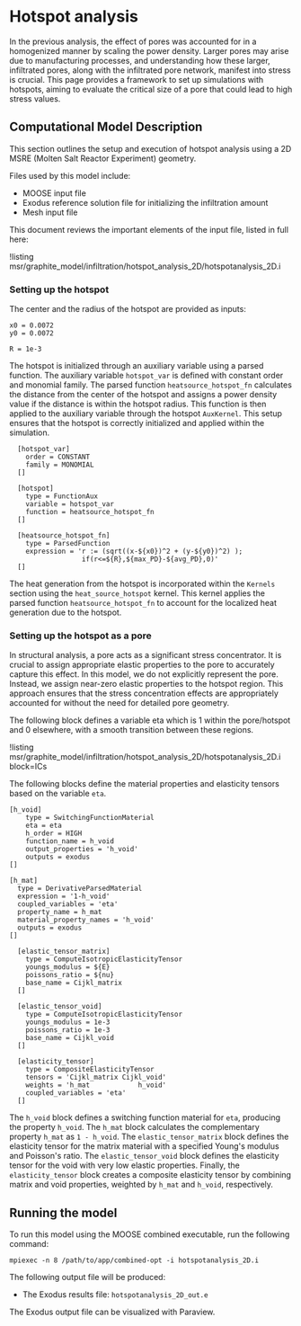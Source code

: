 # Hotspot analysis

In the previous analysis, the effect of pores was accounted for in a homogenized manner by scaling the power density. Larger pores may arise due to manufacturing processes, and understanding how these larger, infiltrated pores, along with the infiltrated pore network, manifest into stress is crucial. This page provides a framework to set up simulations with hotspots, aiming to evaluate the critical size of a pore that could lead to high stress values.

## Computational Model Description

This section outlines the setup and execution of hotspot analysis using a 2D MSRE (Molten Salt Reactor Experiment) geometry. 

Files used by this model include:

- MOOSE input file
- Exodus reference solution file for initializing the infiltration amount
- Mesh input file

This document reviews the important elements of the input file, listed in full here:

!listing msr/graphite_model/infiltration/hotspot_analysis_2D/hotspotanalysis_2D.i

### Setting up the hotspot

The center and the radius of the hotspot are provided as inputs:

```
x0 = 0.0072
y0 = 0.0072

R = 1e-3
```

The hotspot is initialized through an auxiliary variable using a parsed function. The auxiliary variable `hotspot_var` is defined with constant order and monomial family. The parsed function `heatsource_hotspot_fn` calculates the distance from the center of the hotspot and assigns a power density value if the distance is within the hotspot radius. This function is then applied to the auxiliary variable through the hotspot `AuxKernel`. This setup ensures that the hotspot is correctly initialized and applied within the simulation.


```
  [hotspot_var]
    order = CONSTANT
    family = MONOMIAL       
  []

  [hotspot]
    type = FunctionAux
    variable = hotspot_var
    function = heatsource_hotspot_fn
  [] 

  [heatsource_hotspot_fn]
    type = ParsedFunction
    expression = 'r := (sqrt((x-${x0})^2 + (y-${y0})^2) );
                  if(r<=${R},${max_PD}-${avg_PD},0)'     
  []
```

The heat generation from the hotspot is incorporated within the `Kernels` section using the `heat_source_hotspot` kernel. This kernel applies the parsed function `heatsource_hotspot_fn` to account for the localized heat generation due to the hotspot.

### Setting up the hotspot as a pore

In structural analysis, a pore acts as a significant stress concentrator. It is crucial to assign appropriate elastic properties to the pore to accurately capture this effect. In this model, we do not explicitly represent the pore. Instead, we assign near-zero elastic properties to the hotspot region. This approach ensures that the stress concentration effects are appropriately accounted for without the need for detailed pore geometry.

The following block defines a variable eta which is 1 within the pore/hotspot and 0 elsewhere, with a smooth transition between these regions.

!listing msr/graphite_model/infiltration/hotspot_analysis_2D/hotspotanalysis_2D.i block=ICs

The following blocks define the material properties and elasticity tensors based on the variable `eta`.

```
[h_void]
    type = SwitchingFunctionMaterial
    eta = eta
    h_order = HIGH
    function_name = h_void
    output_properties = 'h_void'
    outputs = exodus
[]

[h_mat]
  type = DerivativeParsedMaterial
  expression = '1-h_void'
  coupled_variables = 'eta'
  property_name = h_mat
  material_property_names = 'h_void'
  outputs = exodus
[]

  [elastic_tensor_matrix]
    type = ComputeIsotropicElasticityTensor
    youngs_modulus = ${E}
    poissons_ratio = ${nu}
    base_name = Cijkl_matrix
  []

  [elastic_tensor_void]
    type = ComputeIsotropicElasticityTensor
    youngs_modulus = 1e-3
    poissons_ratio = 1e-3
    base_name = Cijkl_void
  []

  [elasticity_tensor]
    type = CompositeElasticityTensor
    tensors = 'Cijkl_matrix Cijkl_void'
    weights = 'h_mat            h_void'
    coupled_variables = 'eta'
  []

```

The `h_void` block defines a switching function material for `eta`, producing the property `h_void`. The `h_mat` block calculates the complementary property `h_mat` as `1 - h_void`. The `elastic_tensor_matrix` block defines the elasticity tensor for the matrix material with a specified Young's modulus and Poisson's ratio. The `elastic_tensor_void` block defines the elasticity tensor for the void with very low elastic properties. Finally, the `elasticity_tensor` block creates a composite elasticity tensor by combining matrix and void properties, weighted by `h_mat` and `h_void`, respectively.

## Running the model

To run this model using the MOOSE combined executable, run the following command:

```
mpiexec -n 8 /path/to/app/combined-opt -i hotspotanalysis_2D.i
```

The following output file will be produced:

- The Exodus results file: `hotspotanalysis_2D_out.e`


The Exodus output file can be visualized with Paraview.